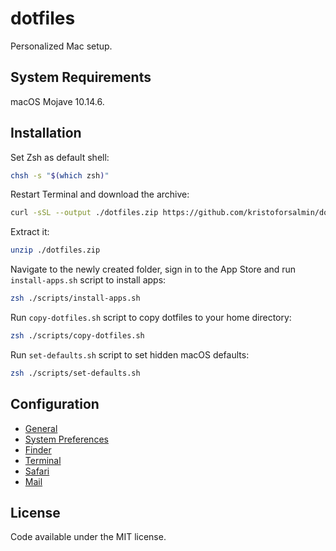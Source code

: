 # dotfiles

Personalized Mac setup.

## System Requirements

macOS Mojave 10.14.6.

## Installation

Set Zsh as default shell:

```sh
chsh -s "$(which zsh)"
```

Restart Terminal and download the archive:

```sh
curl -sSL --output ./dotfiles.zip https://github.com/kristoforsalmin/dotfiles/zipball/master
```

Extract it:

```sh
unzip ./dotfiles.zip
```

Navigate to the newly created folder, sign in to the App Store and run `install-apps.sh` script to install apps:

```sh
zsh ./scripts/install-apps.sh
```

Run `copy-dotfiles.sh` script to copy dotfiles to your home directory:

```sh
zsh ./scripts/copy-dotfiles.sh
```

Run `set-defaults.sh` script to set hidden macOS defaults:

```sh
zsh ./scripts/set-defaults.sh
```

## Configuration

* [General](./docs/general/README.md)
* [System Preferences](./docs/system-preferences/README.md)
* [Finder](./docs/finder/README.md)
* [Terminal](./docs/terminal/README.md)
* [Safari](./docs/safari/README.md)
* [Mail](./docs/mail/README.md)

## License

Code available under the MIT license.
